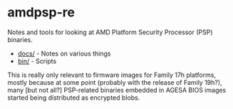 # amdpsp-re

Notes and tools for looking at AMD Platform Security Processor (PSP) binaries.

- [docs/](./docs) - Notes on various things
- [bin/](./bin) - Scripts

This is really only relevant to firmware images for Family 17h platforms, 
mostly because at some point (probably with the release of Family 19h?), many 
[but not all?] PSP-related binaries embedded in AGESA BIOS images started being 
distributed as encrypted blobs.

